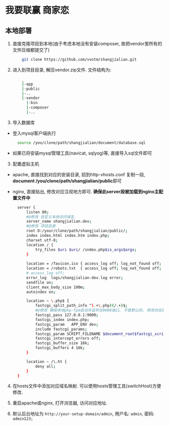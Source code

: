 # 我要联赢 商家恋

## 本地部署

1. 直接克隆项目到本地(由于考虑本地没有安装composer, 故把vendor里所有的文件压缩都提交了)

    ```bash
        git clone https://github.com/vvotm/shangjialian.git
    ```
2. 进入到项目目录, 解压vendor.zip文件. 文件结构为:

    ```bash
        _
        |-app
        |-public
        |-..
        |-vendor
          |-bin
          |-composer
          |-..
    ```


2. 导入数据库

  - 登入mysql客户端执行

      ```bash
        source /you/clone/path/shangjialian/document/database.sql
      ```
  - 如果已将安装mysql管理工具(navicat, sqlyog)等, 直接导入sql文件即可

3. 配置虚拟主机

  - apache, 直接找到对应的安装目录, 招到http-vhosts.conf 复制一段, **document /you/clone/path/shangjialian/public**即可

  - nginx, 直接贴出, 修改对应注视地方即可. **确保此server段被加载到nginx主配置文件中**

    ```bash
      server {
          listen 80;
          #@修改 自定义本地访问域名
          server_name shangjialian.dev;
          #@修改 项目目录
          root D:/your/clone/path/shangjialian/public/;
          index index.html index.htm index.php;
          charset utf-8;
          location / {
              try_files $uri $uri/ /index.php$is_args$args;
          }
          
          location = /favicon.ico { access_log off; log_not_found off; }
          location = /robots.txt  { access_log off; log_not_found off; }
          # access_log off;
          error_log  logs/shangjialian-dev.log error;
          sendfile on;
          client_max_body_size 100m;
          autoindex on;

          location ~ \.php$ {
              fastcgi_split_path_info ^(.+\.php)(/.+)$;
              #@修改 确保本地php-fpm启动并监听在9000端口, 不是默认的, 修改对应的端口即可
              fastcgi_pass 127.0.0.1:9000;
              fastcgi_index index.php;
              fastcgi_param   APP_ENV dev;
              include fastcgi_params;
              fastcgi_param SCRIPT_FILENAME $document_root$fastcgi_script_name;
              fastcgi_intercept_errors off;
              fastcgi_buffer_size 16k;
              fastcgi_buffers 4 16k;
          }

          location ~ /\.ht {
              deny all;
          }
      }
    ```

4. 在hosts文件中添加对应域名映射. 可以使用hosts管理工具(switchHost)方便修改.

5. 重启apache或nginx, 打开浏览器, 访问对应地址.

6. 默认后台地址为 `http://your-setup-domain/admin`, 用户名: `admin`, 密码: `admin123;`




